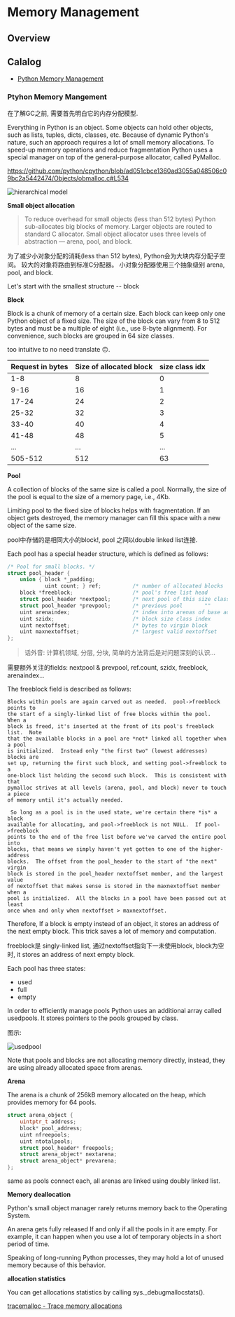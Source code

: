 # Memory Management

## Overview

## Calalog

- [Python Memory Management](#ptyhon-memory-mangement)

### Ptyhon Memory Mangement

在了解GC之前, 需要首先明白它的内存分配模型.

Everything in Python is an object. Some objects can hold other objects, such as lists, tuples, dicts, classes, etc. Because of dynamic Python's nature, such an approach requires a lot of small memory allocations. To speed-up memory operations and reduce fragmentation Python uses a special manager on top of the general-purpose allocator, called PyMalloc.

https://github.com/python/cpython/blob/ad051cbce1360ad3055a048506c09bc2a5442474/Objects/obmalloc.c#L534

![hierarchical model](https://rushter.com/static/uploads/img/memory_layers.svg)

**Small object allocation**

> To reduce overhead for small objects (less than 512 bytes) Python sub-allocates big blocks of memory. Larger objects are routed to standard C allocator. Small object allocator uses three levels of abstraction — arena, pool, and block.

为了减少小对象分配的消耗(less than 512 bytes), Python会为大块内存分配子空间。 较大的对象将路由到标准C分配器。 小对象分配器使用三个抽象级别 arena, pool, and block.

Let's start with the smallest structure -- block

**Block**

Block is a chunk of memory of a certain size. Each block can keep only one Python object of a fixed size. The size of the block can vary from 8 to 512 bytes and must be a multiple of eight (i.e., use 8-byte alignment). For convenience, such blocks are grouped in 64 size classes.

too intuitive to no need translate 🙃.

| Request in bytes | Size of allocated block | size class idx |
|------------------|-------------------------|----------------|
| 1-8	           | 8	                     | 0              |
| 9-16	           | 16	                     | 1              |
| 17-24	           | 24	                     | 2              |
| 25-32	           | 32	                     | 3              |
| 33-40	           | 40	                     | 4              |
| 41-48	           | 48	                     | 5              |
| ...	           | ...	                 | ...            |
| 505-512	       | 512	                 | 63             |

**Pool**

A collection of blocks of the same size is called a pool. Normally, the size of the pool is equal to the size of a memory page, i.e., 4Kb.

Limiting pool to the fixed size of blocks helps with fragmentation. If an object gets destroyed, the memory manager can fill this space with a new object of the same size.

pool中存储的是相同大小的block!, pool 之间以double linked list连接.

Each pool has a special header structure, which is defined as follows:

```c
/* Pool for small blocks. */
struct pool_header {
    union { block *_padding;
            uint count; } ref;          /* number of allocated blocks    */
    block *freeblock;                   /* pool's free list head         */
    struct pool_header *nextpool;       /* next pool of this size class  */
    struct pool_header *prevpool;       /* previous pool       ""        */
    uint arenaindex;                    /* index into arenas of base adr */
    uint szidx;                         /* block size class index        */
    uint nextoffset;                    /* bytes to virgin block         */
    uint maxnextoffset;                 /* largest valid nextoffset      */
};
```

> 话外音: 计算机领域, 分层, 分块, 简单的方法背后是对问题深刻的认识...

需要额外关注的fields: nextpool & prevpool, ref.count, szidx, freeblock, arenaindex...

The freeblock field is described as follows:

```
Blocks within pools are again carved out as needed.  pool->freeblock points to
the start of a singly-linked list of free blocks within the pool.  When a
block is freed, it's inserted at the front of its pool's freeblock list.  Note
that the available blocks in a pool are *not* linked all together when a pool
is initialized.  Instead only "the first two" (lowest addresses) blocks are
set up, returning the first such block, and setting pool->freeblock to a
one-block list holding the second such block.  This is consistent with that
pymalloc strives at all levels (arena, pool, and block) never to touch a piece
of memory until it's actually needed.

 So long as a pool is in the used state, we're certain there *is* a block
available for allocating, and pool->freeblock is not NULL.  If pool->freeblock
points to the end of the free list before we've carved the entire pool into
blocks, that means we simply haven't yet gotten to one of the higher-address
blocks.  The offset from the pool_header to the start of "the next" virgin
block is stored in the pool_header nextoffset member, and the largest value
of nextoffset that makes sense is stored in the maxnextoffset member when a
pool is initialized.  All the blocks in a pool have been passed out at least
once when and only when nextoffset > maxnextoffset.
```

Therefore, If a block is empty instead of an object, it stores an address of the next empty block. This trick saves a lot of memory and computation.

freeblock是 singly-linked list, 通过nextoffset指向下一未使用block, block为空时, it stores an address of next empty block.

Each pool has three states:

- used
- full
- empty

In order to efficiently manage pools Python uses an additional array called usedpools. It stores pointers to the pools grouped by class.

图示:

![usedpool](https://rushter.com/static/uploads/img/usedpools.svg)

Note that pools and blocks are not allocating memory directly, instead, they are using already allocated space from arenas.

**Arena**

The arena is a chunk of 256kB memory allocated on the heap, which provides memory for 64 pools.

```c
struct arena_object {
    uintptr_t address;
    block* pool_address;
    uint nfreepools;
    uint ntotalpools;
    struct pool_header* freepools;
    struct arena_object* nextarena;
    struct arena_object* prevarena;
};
```

same as pools connect each, all arenas are linked using doubly linked list.

**Memory deallocation**

Python's small object manager rarely returns memory back to the Operating System.

An arena gets fully released If and only if all the pools in it are empty. For example, it can happen when you use a lot of temporary objects in a short period of time.

Speaking of long-running Python processes, they may hold a lot of unused memory because of this behavior.

**allocation statistics**

You can get allocations statistics by calling sys._debugmallocstats().

[tracemalloc - Trace memory allocations](https://docs.python.org/3/library/tracemalloc.html)